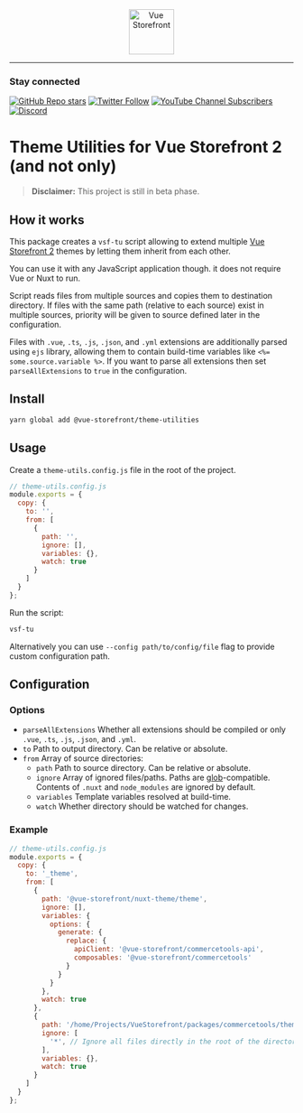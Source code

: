 <div align="center">
  <img src="https://user-images.githubusercontent.com/1626923/137092657-fb398d20-b592-4661-a1f9-4135db0b61d5.png" alt="Vue Storefront" height="80px" />
</div>

  ---------

### Stay connected

[![GitHub Repo stars](https://img.shields.io/github/stars/vuestorefront/vue-storefront?style=social)](https://github.com/vuestorefront/vue-storefront)
[![Twitter Follow](https://img.shields.io/twitter/follow/vuestorefront?style=social)](https://twitter.com/vuestorefront)
[![YouTube Channel Subscribers](https://img.shields.io/youtube/channel/subscribers/UCkm1F3Cglty3CE1QwKQUhhg?style=social)](https://www.youtube.com/c/VueStorefront)
[![Discord](https://img.shields.io/discord/770285988244750366?label=join%20discord&logo=Discord&logoColor=white)](https://discord.vuestorefront.io)

# Theme Utilities for Vue Storefront 2 (and not only)

> **Disclaimer:** This project is still in beta phase.

## How it works
This package creates a `vsf-tu` script allowing to extend multiple [Vue Storefront 2](https://github.com/vuestorefront/vue-storefront) themes by letting them inherit from each other.

You can use it with any JavaScript application though. it does not require Vue or Nuxt to run.

Script reads files from multiple sources and copies them to destination directory. If files with the same path (relative to each source) exist in multiple sources, priority will be given to source defined later in the configuration.

Files with `.vue`, `.ts`, `.js`, `.json`, and `.yml` extensions are additionally parsed using `ejs` library, allowing them to contain build-time variables like `<%= some.source.variable %>`. If you want to parse all extensions then set `parseAllExtensions` to `true` in the configuration.

## Install

```bash
yarn global add @vue-storefront/theme-utilities
```

## Usage

Create a `theme-utils.config.js` file in the root of the project.

```javascript
// theme-utils.config.js
module.exports = {
  copy: {
    to: '',
    from: [
      {
        path: '',
        ignore: [],
        variables: {},
        watch: true
      }
    ]
  }
};
```

Run the script:

```bash
vsf-tu
```

Alternatively you can use `--config path/to/config/file` flag to provide custom configuration path.

## Configuration

### Options

- `parseAllExtensions` Whether all extensions should be compiled or only `.vue`, `.ts`, `.js`, `.json`, and `.yml`.
- `to` Path to output directory. Can be relative or absolute.
- `from` Array of source directories:
  - `path` Path to source directory. Can be relative or absolute.
  - `ignore` Array of ignored files/paths. Paths are [glob](https://github.com/isaacs/node-glob)-compatible. Contents of `.nuxt` and `node_modules` are ignored by default.
  - `variables` Template variables resolved at build-time.
  - `watch` Whether directory should be watched for changes.

### Example

```javascript
// theme-utils.config.js
module.exports = {
  copy: {
    to: '_theme',
    from: [
      {
        path: '@vue-storefront/nuxt-theme/theme',
        ignore: [],
        variables: {
          options: {
            generate: {
              replace: {
                apiClient: '@vue-storefront/commercetools-api',
                composables: '@vue-storefront/commercetools'
              }
            }
          }
        },
        watch: true
      },
      {
        path: '/home/Projects/VueStorefront/packages/commercetools/theme',
        ignore: [
          '*', // Ignore all files directly in the root of the directory, like package.json, tsconfig.json etc.
        ],
        variables: {},
        watch: true
      }
    ]
  }
};
```
